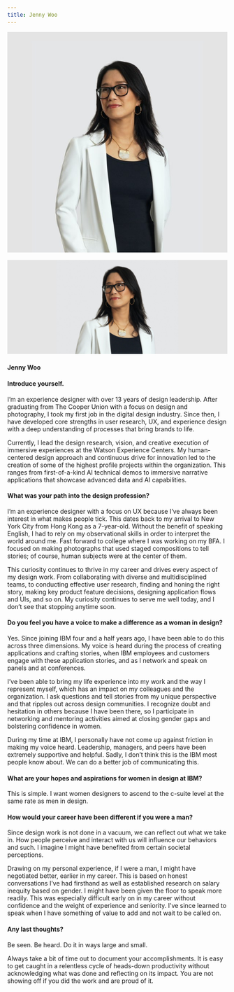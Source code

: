 ```yaml
---
title: Jenny Woo
---
```


<grid classname="background-bleed">
<column lg="16">

<art-direction>

![Jenny Woo card image](./608x608.jpg)

![Jenny Woo hero image](./2624x1120.jpg)

</art-direction>

</column>
</grid>

<grid background="gray-10">
<column md="2" lg="4">

#### Jenny Woo

#### Introduce yourself.

</column>

<column md="5" lg="8">

<p size="lg">I’m an experience designer with over 13 years of design leadership. After graduating from The Cooper Union with a focus on design and photography, I took my first job in the digital design industry. Since then, I have developed core strengths in user research, UX, and experience design with a deep understanding of processes that bring brands to life.</p> 

<p size="lg">Currently, I lead the design research, vision, and creative execution of immersive experiences at the Watson Experience Centers. My human-centered design approach and continuous drive for innovation led to the creation of some of the highest profile projects within the organization. This ranges from first-of-a-kind AI technical demos to immersive narrative applications that showcase advanced data and AI capabilities.  </p>

</column>
</grid>

<grid background="gray-10">
<column md="2" lg="4">

#### What was your path into the design profession?

</column>

<column md="5" lg="8">

<p size="lg">I’m an experience designer with a focus on UX because I’ve always been interest in what makes people tick. This dates back to my arrival to New York City from Hong Kong as a 7-year-old. Without the benefit of speaking English, I had to rely on my observational skills in order to interpret the world around me. Fast forward to college where I was working on my BFA. I focused on making photographs that used staged compositions to tell stories; of course, human subjects were at the center of them.</p> 

<p size="lg">This curiosity continues to thrive in my career and drives every aspect of my design work. From collaborating with diverse and multidisciplined teams, to conducting effective user research, finding and honing the right story, making key product feature decisions, designing application flows and UIs, and so on. My curiosity continues to serve me well today, and I don’t see that stopping anytime soon.</p>

</column>
</grid>

<grid background="gray-10">
<column md="2" lg="4">

#### Do you feel you have a voice to make a difference as a woman in design?

</column>

<column md="5" lg="8">

<p size="lg">Yes. Since joining IBM four and a half years ago, I have been able to do this across three dimensions. My voice is heard during the process of creating applications and crafting stories, when IBM employees and customers engage with these application stories, and as I network and speak on panels and at conferences.</p> 

<p size="lg">I’ve been able to bring my life experience into my work and the way I represent myself, which has an impact on my colleagues and the organization. I ask questions and tell stories from my unique perspective and that ripples out across design communities. I recognize doubt and hesitation in others because I have been there, so I participate in networking and mentoring activities aimed at closing gender gaps and bolstering confidence in women.</p>

<p size="lg">During my time at IBM, I personally have not come up against friction in making my voice heard. Leadership, managers, and peers have been extremely supportive and helpful. Sadly, I don’t think this is the IBM most people know about. We can do a better job of communicating this.</p>

</column>
</grid>

<grid background="gray-10">
<column md="2" lg="4">

#### What are your hopes and aspirations for women in design at IBM?

</column>

<column md="5" lg="8">

<p size="lg">This is simple. I want women designers to ascend to the c-suite level at the same rate as men in design.</p>

</column>
</grid>

<grid background="gray-10">
<column md="2" lg="4">

#### How would your career have been different if you were a man?

</column>

<column md="5" lg="8">

<p size="lg">Since design work is not done in a vacuum, we can reflect out what we take in. How people perceive and interact with us will influence our behaviors and such. I imagine I might have benefited from certain societal perceptions.</p> 

<p size="lg">Drawing on my personal experience, if I were a man, I might have negotiated better, earlier in my career. This is based on honest conversations I’ve had firsthand as well as established research on salary inequity based on gender. I might have been given the floor to speak more readily. This was especially difficult early on in my career without confidence and the weight of experience and seniority. I’ve since learned to speak when I have something of value to add and not wait to be called on.</p>

</column>
</grid>

<grid background="gray-10">
<column md="2" lg="4">

#### Any last thoughts?

</column>

<column md="5" lg="8">

<p size="lg">Be seen. Be heard. Do it in ways large and small.</p> 

<p size="lg">Always take a bit of time out to document your accomplishments. It is easy to get caught in a relentless cycle of heads-down productivity without acknowledging what was done and reflecting on its impact. You are not showing off if you did the work and are proud of it.</p>

</column>
</grid>
